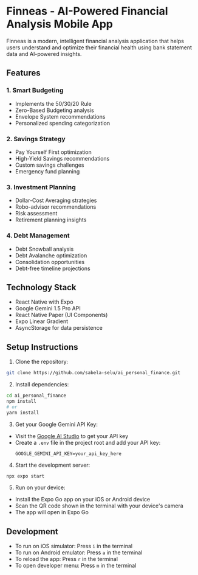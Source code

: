 # Finneas - AI-Powered Financial Analysis Mobile App

Finneas is a modern, intelligent financial analysis application that helps users understand and optimize their financial health using bank statement data and AI-powered insights.

## Features

### 1. Smart Budgeting
- Implements the 50/30/20 Rule
- Zero-Based Budgeting analysis
- Envelope System recommendations
- Personalized spending categorization

### 2. Savings Strategy
- Pay Yourself First optimization
- High-Yield Savings recommendations
- Custom savings challenges
- Emergency fund planning

### 3. Investment Planning
- Dollar-Cost Averaging strategies
- Robo-advisor recommendations
- Risk assessment
- Retirement planning insights

### 4. Debt Management
- Debt Snowball analysis
- Debt Avalanche optimization
- Consolidation opportunities
- Debt-free timeline projections

## Technology Stack

- React Native with Expo
- Google Gemini 1.5 Pro API
- React Native Paper (UI Components)
- Expo Linear Gradient
- AsyncStorage for data persistence

## Setup Instructions

1. Clone the repository:

```bash
git clone https://github.com/sabela-selu/ai_personal_finance.git
```

2. Install dependencies:

```bash
cd ai_personal_finance
npm install
# or
yarn install
```

3. Get your Google Gemini API Key:
- Visit the [Google AI Studio](https://makersuite.google.com/app/apikey) to get your API key
- Create a `.env` file in the project root and add your API key:
  ```
  GOOGLE_GEMINI_API_KEY=your_api_key_here
  ```

4. Start the development server:

```bash
npx expo start
```

5. Run on your device:
- Install the Expo Go app on your iOS or Android device
- Scan the QR code shown in the terminal with your device's camera
- The app will open in Expo Go

## Development

- To run on iOS simulator: Press `i` in the terminal
- To run on Android emulator: Press `a` in the terminal
- To reload the app: Press `r` in the terminal
- To open developer menu: Press `m` in the terminal
